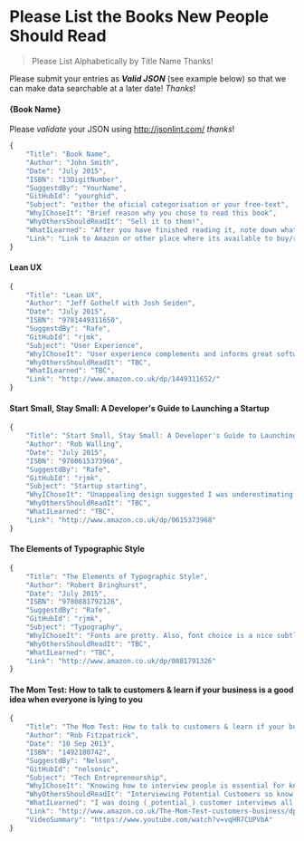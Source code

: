 # Please List the Books New People Should Read

> Please List Alphabetically by Title Name Thanks!

Please submit your entries as _**Valid JSON**_  (see example below) so that we can make data searchable at a later date! _Thanks_!

#### {Book Name}
Please _validate_ your JSON using http://jsonlint.com/ _thanks_!
```js
{
    "Title": "Book Name",
    "Author": "John Smith",
    "Date": "July 2015",
    "ISBN": "13DigitNumber",
    "SuggestdBy": "YourName",
    "GitHubId": "yourghid",
    "Subject": "either the oficial categorisation or your free-text",
    "WhyIChoseIt": "Brief reason why you chose to read this book",
    "WhyOthersShouldReadIt": "Sell it to them!",
    "WhatILearned": "After you have finished reading it, note down what you learned",
    "Link": "Link to Amazon or other place where its available to buy/rent"
}
```

#### Lean UX
```js
{
    "Title": "Lean UX",
    "Author": "Jeff Gothelf with Josh Seiden",
    "Date": "July 2015",
    "ISBN": "9781449311650",
    "SuggestdBy": "Rafe",
    "GitHubId": "rjmk",
    "Subject": "User Experience",
    "WhyIChoseIt": "User experience complements and informs great software and is fun problem solving",
    "WhyOthersShouldReadIt": "TBC",
    "WhatILearned": "TBC",
    "Link": "http://www.amazon.co.uk/dp/1449311652/"
}
```

#### Start Small, Stay Small: A Developer's Guide to Launching a Startup
```js
{
    "Title": "Start Small, Stay Small: A Developer's Guide to Launching a Startup",
    "Author": "Rob Walling",
    "Date": "July 2015",
    "ISBN": "9780615373966",
    "SuggestdBy": "Rafe",
    "GitHubId": "rjmk",
    "Subject": "Startup starting",
    "WhyIChoseIt": "Unappealing design suggested I was underestimating the quality of the content #OutsideView",
    "WhyOthersShouldReadIt": "TBC",
    "WhatILearned": "TBC",
    "Link": "http://www.amazon.co.uk/dp/0615373968"
}
```

#### The Elements of Typographic Style
```js
{
    "Title": "The Elements of Typographic Style",
    "Author": "Robert Bringhurst",
    "Date": "July 2015",
    "ISBN": "9780881792126",
    "SuggestdBy": "Rafe",
    "GitHubId": "rjmk",
    "Subject": "Typography",
    "WhyIChoseIt": "Fonts are pretty. Also, font choice is a nice subtle element of UI and UX design",
    "WhyOthersShouldReadIt": "TBC",
    "WhatILearned": "TBC",
    "Link": "http://www.amazon.co.uk/dp/0881791326"
}
```

#### The Mom Test: How to talk to customers & learn if your business is a good idea when everyone is lying to you
```js
{
    "Title": "The Mom Test: How to talk to customers & learn if your business is a good idea when everyone is lying to you",
    "Author": "Rob Fitzpatrick",
    "Date": "10 Sep 2013",
    "ISBN": "1492180742",
    "SuggestdBy": "Nelson",
    "GitHubId": "nelsonic",
    "Subject": "Tech Entrepreneurship",
    "WhyIChoseIt": "Knowing how to interview people is essential for knowing if you are solving a real problem!",
    "WhyOthersShouldReadIt": "Interviewing Potential Customers so know if there is a need for the product you are building!",
    "WhatILearned": "I was doing (_potential_) customer interviews all wrong!",
    "Link": "http://www.amazon.co.uk/The-Mom-Test-customers-business/dp/1492180742",
    "VideoSummary": "https://www.youtube.com/watch?v=vqHR7CUPVbA"
}
```
